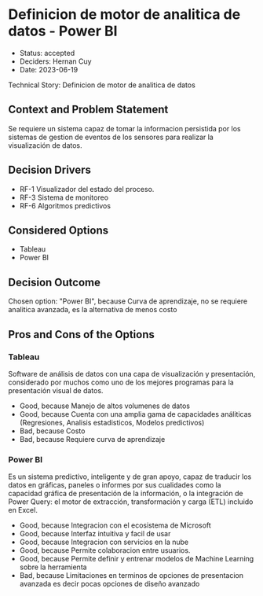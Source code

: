 # Definicion de motor de analitica de datos - Power BI

* Status: accepted
* Deciders: Hernan Cuy
* Date: 2023-06-19

Technical Story: Definicion de motor de analitica de datos

## Context and Problem Statement

Se requiere un sistema capaz de tomar la informacion persistida por los sistemas de gestion de eventos de los sensores para realizar la visualización de datos.

## Decision Drivers

* RF-1 Visualizador del estado del proceso.
* RF-3 Sistema de monitoreo
* RF-6 Algoritmos predictivos

## Considered Options

* Tableau
* Power BI

## Decision Outcome

Chosen option: "Power BI", because Curva de aprendizaje, no se requiere analitica avanzada, es la alternativa de menos costo

## Pros and Cons of the Options

### Tableau

Software de análisis de datos con una capa de visualización y presentación, considerado por muchos como uno de los mejores programas para la presentación visual de datos.

* Good, because Manejo de altos volumenes de datos
* Good, because Cuenta con una amplia gama de capacidades análiticas (Regresiones, Analisis estadisticos, Modelos predictivos)
* Bad, because Costo
* Bad, because Requiere curva de aprendizaje

### Power BI

Es un sistema predictivo, inteligente y de gran apoyo, capaz de traducir los datos en gráficas, paneles o informes por sus cualidades como la capacidad gráfica de presentación de la información, o la integración de Power Query: el motor de extracción, transformación y carga (ETL) incluido en Excel.

* Good, because Integracion con el ecosistema de Microsoft
* Good, because Interfaz intuitiva y facil de usar
* Good, because Integracion con servicios en la nube
* Good, because Permite colaboracion entre usuarios.
* Good, because Permite definir y entrenar modelos de Machine Learning sobre la herramienta
* Bad, because Limitaciones en terminos de opciones de presentacion avanzada es decir pocas opciones de diseño avanzado
